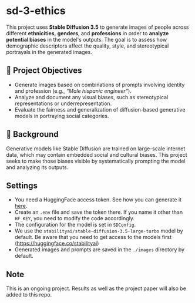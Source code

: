 # sd-3-ethics

This project uses **Stable Diffusion 3.5** to generate images of people across different **ethnicities**, **genders**, and **professions** in order to **analyze potential biases** in the model's outputs. The goal is to assess how demographic descriptors affect the quality, style, and stereotypical portrayals in the generated images.

## 📌 Project Objectives

- Generate images based on combinations of prompts involving identity and profession (e.g., _“Male hispanic engineer”_).
- Analyze and document any visual biases, such as stereotypical representations or underrepresentation.
- Evaluate the fairness and generalization of diffusion-based generative models in portraying social categories.

## 🧠 Background

Generative models like Stable Diffusion are trained on large-scale internet data, which may contain embedded social and cultural biases. This project seeks to make those biases visible by systematically prompting the model and analyzing its outputs.

## Settings

* You need a HuggingFace access token. See how you can generate it [here](https://huggingface.co/docs/hub/security-tokens).
* Create an `.env` file and save the token there. If you name it other than `HF_KEY`, you need to modify the code accordingly.
* The configuration for the model is set in `SDConfig`. 
* We use the `stabilityai/stable-diffusion-3.5-large-turbo` model by default. Be aware that you need to get access to the models first (https://huggingface.co/stabilityai)
* Generated images and prompts are saved in the `./images` directory by default. 

## Note
This is an ongoing project. Results as well as the project paper will also be added to this repo.

